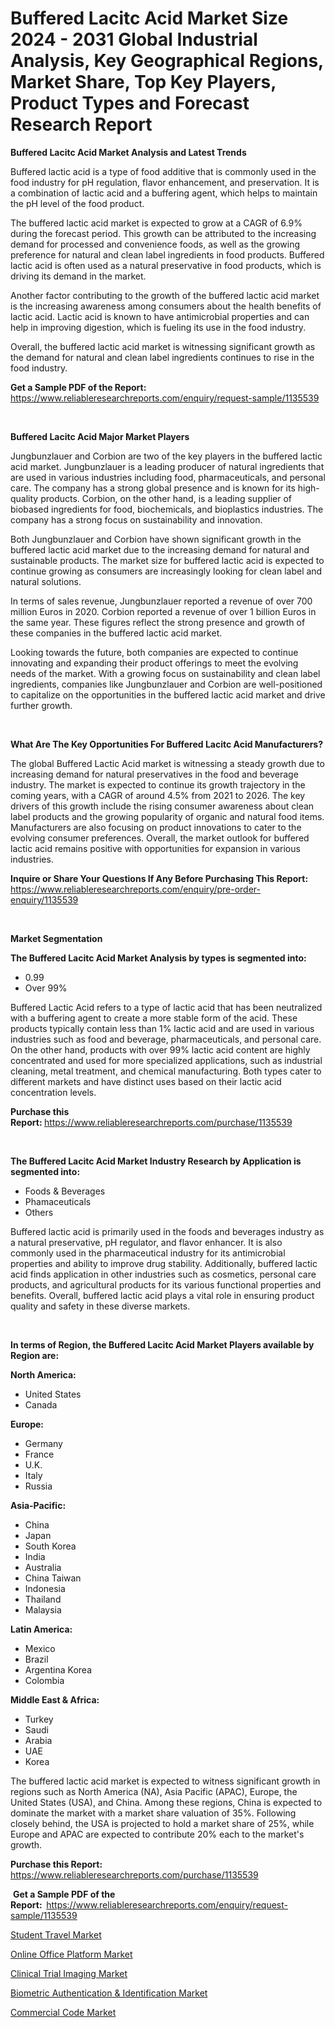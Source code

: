 <p><h1>Buffered Lacitc Acid Market Size 2024 - 2031 Global Industrial Analysis, Key Geographical Regions, Market Share, Top Key Players, Product Types and Forecast Research Report</h1></p><p><strong>Buffered Lacitc Acid Market Analysis and Latest Trends</strong></p>
<p><p>Buffered lactic acid is a type of food additive that is commonly used in the food industry for pH regulation, flavor enhancement, and preservation. It is a combination of lactic acid and a buffering agent, which helps to maintain the pH level of the food product.</p><p>The buffered lactic acid market is expected to grow at a CAGR of 6.9% during the forecast period. This growth can be attributed to the increasing demand for processed and convenience foods, as well as the growing preference for natural and clean label ingredients in food products. Buffered lactic acid is often used as a natural preservative in food products, which is driving its demand in the market.</p><p>Another factor contributing to the growth of the buffered lactic acid market is the increasing awareness among consumers about the health benefits of lactic acid. Lactic acid is known to have antimicrobial properties and can help in improving digestion, which is fueling its use in the food industry.</p><p>Overall, the buffered lactic acid market is witnessing significant growth as the demand for natural and clean label ingredients continues to rise in the food industry.</p></p>
<p><strong>Get a Sample PDF of the Report:&nbsp;</strong> <a href="https://www.reliableresearchreports.com/enquiry/request-sample/1135539">https://www.reliableresearchreports.com/enquiry/request-sample/1135539</a></p>
<p>&nbsp;</p>
<p><strong>Buffered Lacitc Acid Major Market Players</strong></p>
<p><p>Jungbunzlauer and Corbion are two of the key players in the buffered lactic acid market. Jungbunzlauer is a leading producer of natural ingredients that are used in various industries including food, pharmaceuticals, and personal care. The company has a strong global presence and is known for its high-quality products. Corbion, on the other hand, is a leading supplier of biobased ingredients for food, biochemicals, and bioplastics industries. The company has a strong focus on sustainability and innovation.</p><p>Both Jungbunzlauer and Corbion have shown significant growth in the buffered lactic acid market due to the increasing demand for natural and sustainable products. The market size for buffered lactic acid is expected to continue growing as consumers are increasingly looking for clean label and natural solutions.</p><p>In terms of sales revenue, Jungbunzlauer reported a revenue of over 700 million Euros in 2020. Corbion reported a revenue of over 1 billion Euros in the same year. These figures reflect the strong presence and growth of these companies in the buffered lactic acid market.</p><p>Looking towards the future, both companies are expected to continue innovating and expanding their product offerings to meet the evolving needs of the market. With a growing focus on sustainability and clean label ingredients, companies like Jungbunzlauer and Corbion are well-positioned to capitalize on the opportunities in the buffered lactic acid market and drive further growth.</p></p>
<p>&nbsp;</p>
<p><strong>What Are The Key Opportunities For Buffered Lacitc Acid Manufacturers?</strong></p>
<p><p>The global Buffered Lactic Acid market is witnessing a steady growth due to increasing demand for natural preservatives in the food and beverage industry. The market is expected to continue its growth trajectory in the coming years, with a CAGR of around 4.5% from 2021 to 2026. The key drivers of this growth include the rising consumer awareness about clean label products and the growing popularity of organic and natural food items. Manufacturers are also focusing on product innovations to cater to the evolving consumer preferences. Overall, the market outlook for buffered lactic acid remains positive with opportunities for expansion in various industries.</p></p>
<p><strong>Inquire or Share Your Questions If Any Before Purchasing This Report:</strong> <a href="https://www.reliableresearchreports.com/enquiry/pre-order-enquiry/1135539">https://www.reliableresearchreports.com/enquiry/pre-order-enquiry/1135539</a></p>
<p>&nbsp;</p>
<p><strong>Market Segmentation</strong></p>
<p><strong>The Buffered Lacitc Acid Market Analysis by types is segmented into:</strong></p>
<p><ul><li>0.99</li><li>Over 99%</li></ul></p>
<p><p>Buffered Lactic Acid refers to a type of lactic acid that has been neutralized with a buffering agent to create a more stable form of the acid. These products typically contain less than 1% lactic acid and are used in various industries such as food and beverage, pharmaceuticals, and personal care. On the other hand, products with over 99% lactic acid content are highly concentrated and used for more specialized applications, such as industrial cleaning, metal treatment, and chemical manufacturing. Both types cater to different markets and have distinct uses based on their lactic acid concentration levels.</p></p>
<p><strong>Purchase this Report:&nbsp;</strong><a href="https://www.reliableresearchreports.com/purchase/1135539">https://www.reliableresearchreports.com/purchase/1135539</a></p>
<p>&nbsp;</p>
<p><strong>The Buffered Lacitc Acid Market Industry Research by Application is segmented into:</strong></p>
<p><ul><li>Foods & Beverages</li><li>Phamaceuticals</li><li>Others</li></ul></p>
<p><p>Buffered lactic acid is primarily used in the foods and beverages industry as a natural preservative, pH regulator, and flavor enhancer. It is also commonly used in the pharmaceutical industry for its antimicrobial properties and ability to improve drug stability. Additionally, buffered lactic acid finds application in other industries such as cosmetics, personal care products, and agricultural products for its various functional properties and benefits. Overall, buffered lactic acid plays a vital role in ensuring product quality and safety in these diverse markets.</p></p>
<p>&nbsp;</p>
<p><strong>In terms of Region, the Buffered Lacitc Acid Market Players available by Region are:</strong></p>
<p>
    <p> <strong> North America: </strong>
        <ul>
            <li>United States</li>
            <li>Canada</li>
        </ul>
        </p> 
    <p> <strong> Europe: </strong>
        <ul>
            <li>Germany</li>
            <li>France</li>
            <li>U.K.</li>
            <li>Italy</li>
            <li>Russia</li>
        </ul>
        </p> 
    <p> <strong> Asia-Pacific: </strong>
        <ul>
            <li>China</li>
            <li>Japan</li>
            <li>South Korea</li>
            <li>India</li>
            <li>Australia</li>
            <li>China Taiwan</li>
            <li>Indonesia</li>
            <li>Thailand</li>
            <li>Malaysia</li>
        </ul>
        </p> 
    <p> <strong> Latin America: </strong>
        <ul>
            <li>Mexico</li>
            <li>Brazil</li>
            <li>Argentina Korea</li>
            <li>Colombia</li>
        </ul>
        </p> 
    <p> <strong> Middle East & Africa: </strong>
        <ul>
            <li>Turkey</li>
            <li>Saudi</li>
            <li>Arabia</li>
            <li>UAE</li>
            <li>Korea</li>
        </ul>
    </p>
    </p>
<p><p>The buffered lactic acid market is expected to witness significant growth in regions such as North America (NA), Asia Pacific (APAC), Europe, the United States (USA), and China. Among these regions, China is expected to dominate the market with a market share valuation of 35%. Following closely behind, the USA is projected to hold a market share of 25%, while Europe and APAC are expected to contribute 20% each to the market's growth.</p></p>
<p><strong>Purchase this Report: </strong><a href="https://www.reliableresearchreports.com/purchase/1135539">https://www.reliableresearchreports.com/purchase/1135539</a></p>
<p>&nbsp;<strong>Get a Sample PDF of the Report:&nbsp;&nbsp;</strong><a href="https://www.reliableresearchreports.com/enquiry/request-sample/1135539">https://www.reliableresearchreports.com/enquiry/request-sample/1135539</a></p>
<p><strong></strong></p>
<p><p><a href="https://medium.com/@caligoldner/student-travel-market-furnishes-information-on-market-share-market-trends-and-market-growth-816dddf4eed3">Student Travel Market</a></p><p><a href="https://medium.com/@margaretlee84/online-office-platform-market-trends-forecast-and-competitive-analysis-to-2031-a2924980c658">Online Office Platform Market</a></p><p><a href="https://medium.com/@andrewhills1925/clinical-trial-imaging-market-comprehensive-assessment-by-type-application-and-geography-33a945366da2">Clinical Trial Imaging Market</a></p><p><a href="https://medium.com/@andrewhills1925/biometric-authentication-amp-identification-market-analysis-and-sze-forecasted-for-period-from-c0e8fd3ec3af">Biometric Authentication & Identification Market</a></p><p><a href="https://medium.com/@margaretlee84/decoding-commercial-code-market-metrics-market-share-trends-and-growth-patterns-944ef9d853c3">Commercial Code Market</a></p></p>